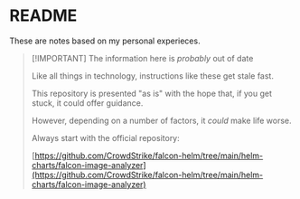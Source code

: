 # README

These are notes based on my personal experieces.

> [!IMPORTANT] The information here is _probably_ out of date
>
> Like all things in technology, instructions like these get stale fast.
> 
> This repository is presented "as is" with the hope that, if you get stuck,
> it could offer guidance.
>
> However, depending on a number of factors, it _could_ make life worse.
>
> Always start with the official repository:
> 
> [https://github.com/CrowdStrike/falcon-helm/tree/main/helm-charts/falcon-image-analyzer](https://github.com/CrowdStrike/falcon-helm/tree/main/helm-charts/falcon-image-analyzer)
